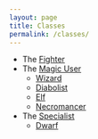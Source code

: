 ```yaml
---
layout: page
title: Classes
permalink: /classes/
---
```


- The [Fighter](/class/fighter)
- The [Magic User](/class/magic-user)
  - [Wizard](/class/magic-user/wizard)
  - [Diabolist](/class/magic-user/diabolist)
  - [Elf](/class/magic-user/elf)
  - [Necromancer](/class/magic-user/necromancer)
- The [Specialist](/class/specialist)
  - [Dwarf](/class/specialist/dwarf)

